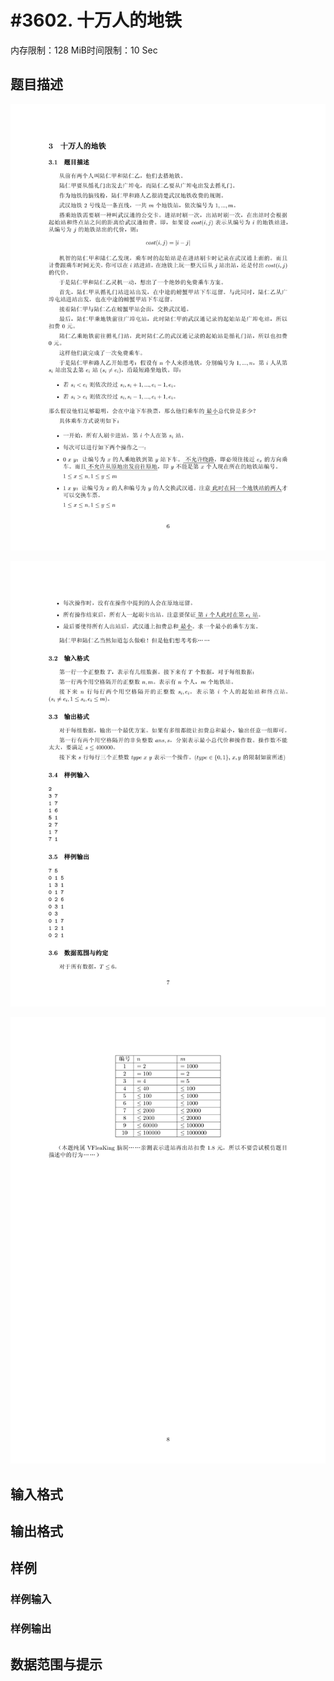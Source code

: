 # #3602. 十万人的地铁

内存限制：128 MiB时间限制：10 Sec

## 题目描述

![](upload/201405/1(2).jpg)

![](upload/201405/2(1).jpg)

![](upload/201405/3(1).jpg)

## 输入格式

## 输出格式

## 样例

### 样例输入

### 样例输出

## 数据范围与提示
